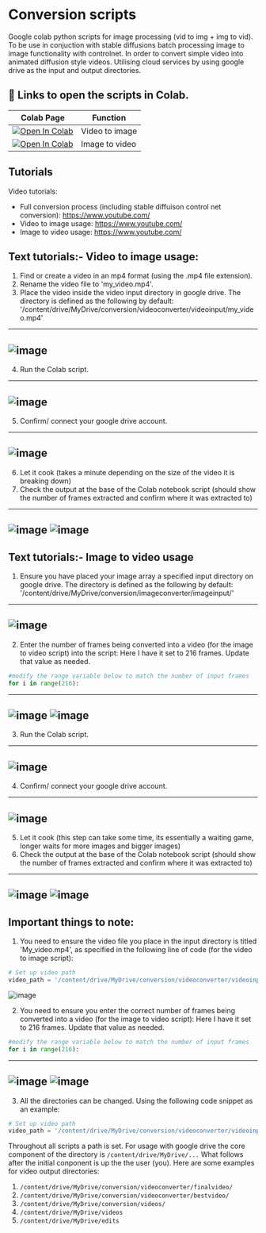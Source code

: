 # Conversion scripts
Google colab python scripts for image processing (vid to img + img to vid). To be use in conjuction with stable diffusions batch processing image to image functionality with controlnet. In order to convert simple video into animated diffusion style videos. Utilising cloud services by using google drive as the input and output directories.

## 🦒 Links to open the scripts in Colab.

| Colab Page | Function
| --- | --- |
[![Open In Colab](https://colab.research.google.com/assets/colab-badge.svg)](https://colab.research.google.com/github/redrawjam/mediaconversion/blob/main/Video_to_Image_Array_JRR.ipynb) | Video to image
[![Open In Colab](https://colab.research.google.com/assets/colab-badge.svg)](https://colab.research.google.com/drive/1h5QNzgCZfJDskGExA9F7n2ZH1l-lxdvf?usp=sharing) | Image to video

## Tutorials
Video tutorials:
- Full conversion process (including stable diffuison control net conversion): https://www.youtube.com/
- Video to image usage: https://www.youtube.com/
- Image to video usage: https://www.youtube.com/

## Text tutorials:- Video to image usage:
1) Find or create a video in an mp4 format (using the .mp4 file extension).
2) Rename the video file to 'my_video.mp4'.
3) Place the video inside the video input directory in google drive. The directory is defined as the following by default: '/content/drive/MyDrive/conversion/videoconverter/videoinput/my_video.mp4'
---
![image](https://github.com/redrawjam/videotoimage/assets/34511774/7982c0b8-0e42-4af1-ae6e-e17ca54a65bc)
---
4) Run the Colab script.
---
![image](https://github.com/redrawjam/videotoimage/assets/34511774/64e6c13e-74d3-4ff3-b83d-96165dba3b67)
---
5) Confirm/ connect your google drive account.
---
![image](https://github.com/redrawjam/videotoimage/assets/34511774/0b62df44-55fa-45bc-b5d2-5a3252e50237)
---
6) Let it cook (takes a minute depending on the size of the video it is breaking down)
7) Check the output at the base of the Colab notebook script (should show the number of frames extracted and confirm where it was extracted to)
---
![image](https://github.com/redrawjam/videotoimage/assets/34511774/8de717c1-e6b7-4d57-b679-b6941fddef05)
![image](https://github.com/redrawjam/videotoimage/assets/34511774/33ea1b81-74ef-4e19-80d7-875b3631ea8f)
---

## Text tutorials:- Image to video usage
1) Ensure you have placed your image array a specified input directory on google drive. The directory is defined as the following by default: '/content/drive/MyDrive/conversion/imageconverter/imageinput/'
---
![image](https://github.com/redrawjam/videotoimage/assets/34511774/37d9f274-16e8-42c5-9878-6bd8f952890d)
--- 
2) Enter the number of frames being converted into a video (for the image to video script) into the script:
Here I have it set to 216 frames. Update that value as needed.
```py
#modify the range variable below to match the number of input frames
for i in range(216):
```
---
![image](https://github.com/redrawjam/videotoimage/assets/34511774/4157171c-16e5-4515-9a48-5db2f2315936)
![image](https://github.com/redrawjam/videotoimage/assets/34511774/ac1f5802-7c4a-49ec-9d2f-c8fd9562e07f)
---
3) Run the Colab script.
---
![image](https://github.com/redrawjam/videotoimage/assets/34511774/d1556fa0-f958-451e-bacf-4b8d0bb90f1d)
---
4) Confirm/ connect your google drive account.
---
![image](https://github.com/redrawjam/videotoimage/assets/34511774/0b62df44-55fa-45bc-b5d2-5a3252e50237)
---
5) Let it cook (this step can take some time, its essentially a waiting game, longer waits for more images and bigger images)
6) Check the output at the base of the Colab notebook script (should show the number of frames extracted and confirm where it was extracted to)
---
![image](https://github.com/redrawjam/videotoimage/assets/34511774/68c62c70-1cdb-42ab-9cf1-47523f711b4c)
![image](https://github.com/redrawjam/videotoimage/assets/34511774/b59b57a3-0d9e-4de8-a8bf-58d2eb52ac70)
---


## Important things to note: 

1) You need to ensure the video file you place in the input directory is titled 'My_video.mp4', as specified in the following line of code (for the video to image script):
```py
# Set up video path
video_path = '/content/drive/MyDrive/conversion/videoconverter/videoinput/my_video.mp4'
```
![image](https://github.com/redrawjam/videotoimage/assets/34511774/4768ae5b-5cf9-463e-80f0-750e1a2fea52)

2) You need to ensure you enter the correct number of frames being converted into a video (for the image to video script):
Here I have it set to 216 frames. Update that value as needed.
```py
#modify the range variable below to match the number of input frames
for i in range(216):
```
---
![image](https://github.com/redrawjam/videotoimage/assets/34511774/4157171c-16e5-4515-9a48-5db2f2315936)
![image](https://github.com/redrawjam/videotoimage/assets/34511774/ac1f5802-7c4a-49ec-9d2f-c8fd9562e07f)
---
3) All the directories can be changed. Using the following code snippet as an example:
```py
# Set up video path
video_path = '/content/drive/MyDrive/conversion/videoconverter/videoinput/my_video.mp4'
```

Throughout all scripts a path is set. For usage with google drive the core component of the directory is `/content/drive/MyDrive/...` 
What follows after the initial conponent is up the the user (you). Here are some examples for video output directories:
1) `/content/drive/MyDrive/conversion/videoconverter/finalvideo/`
2) `/content/drive/MyDrive/conversion/videoconverter/bestvideo/`
4) `/content/drive/MyDrive/conversion/videos/`
5) `/content/drive/MyDrive/videos`
6) `/content/drive/MyDrive/edits`


